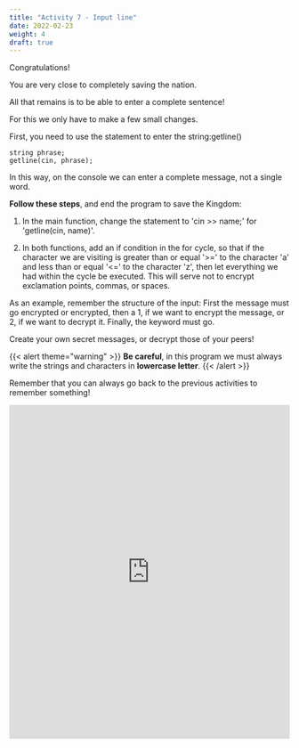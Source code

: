 ```yaml
---
title: "Activity 7 - Input line"
date: 2022-02-23
weight: 4
draft: true
---
```


Congratulations!

You are very close to completely saving the nation.

All that remains is to be able to enter a complete sentence!

For this we only have to make a few small changes.

First, you need to use the statement to enter the string:getline()
```
string phrase;
getline(cin, phrase);
```
In this way, on the console we can enter a complete message, not a single word.

**Follow these steps**, and end the program to save the Kingdom:

1. In the main function, change the statement to 'cin >> name;' for 'getline(cin, name)'.

2. In both functions, add an if condition in the for cycle, so that if the character we are visiting is greater than or equal '>=' to the character 'a' and less than or equal '<=' to the character 'z', then let everything we had within the cycle be executed. This will serve not to encrypt exclamation points, commas, or spaces.

As an example, remember the structure of the input: 
First the message must go encrypted or encrypted, then a 1, if we want to encrypt the message, or 2, if we want to decrypt it. Finally, the keyword must go.

Create your own secret messages, or decrypt those of your peers!

{{< alert theme="warning" >}} **Be careful**, in this program we must always write the strings and characters in **lowercase letter**. {{< /alert >}}

Remember that you can always go back to the previous activities to remember something!

<iframe height="600px" width="100%" src="https://replit.com/@nuevofoundation/activity-7-english?lite=true#main.cpp" scrolling="no" frameborder="no" allowtransparency="true" allowfullscreen="true" sandbox="allow-forms allow-pointer-lock allow-popups allow-same-origin allow-scripts allow-modals"></iframe>
